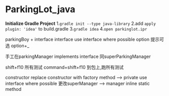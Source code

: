 # ParkingLot_java

**Initialize Gradle Project**
1.`gradle init --type java-library`
2.add `apply plugin: 'idea'` to build.gradle
3.`gradle idea`
4.`open parkinglot.ipr`


parkingBoy + interface
interface
use interface where possible
option 提示可选 option+_

手工在parkingManager implements interface
同superParkingManager

shift+f10  所有测试
command+shift+f10 到包上,跑所有测试

constructor replace constructor with factory method  --> private
use interface where possible
更改superManager --> manager
inline static method






